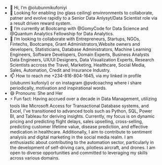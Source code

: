 - 👋 Hi, I’m @olubunmikufoniyi
- 👀 Looking for enabling (no glass ceiling) envinronments to collaborate, patner and evolve rapidly to a Senior Data Anlysyt/Data Scientist role via a result driven reward system.
- 🌱 I’m currently at Bootcamp with @GomyCode for Data Science and @Quantum Analytics Fellowship for Data Analytics.
- 💞️ I’m looking to collaborate with Entrepreneurs, Startups, NGOs, Fintechs, Bootcamps, Grant Administrators,Website owners and developers, Statisticians, Database Administrators, Machine Learning Engineers, Software Developers, Domain Experts, Business Analysts
Data Engineers, UX/UI Designers, Data Visualization Experts, Research Scientists accross the Travel, Marketing, Healthcare, Social Media, Sales, Automation, Credit and Insurance Industry.
- 📫 How to reach me +234-816-804-1645, via my linked in profile (olubunmi kufoniyi) or on instagram @pvdcoachng where i share periodically, motivation and inspirational words.
- 😄 Pronouns: She and Her
- ⚡ Fun fact: Having accrued over a decade in Data Management, utilizing tools like Microsoft Access for Transactional Database systems, and Excel, I've transitioned to advanced tools such as Python, SQL, Power BI, and Tableau for deriving insights. Currently, my focus is on dynamic pricing and predicting flight delays, sales upselling, cross-selling, predicting customer lifetime value, disease prediction, and effective medication in healthcare. Additionally, I aim to contribute to sentiment analysis and digital marketing in the social media realm. I am enthusiastic about contributing to the automation sector, particularly in the development of self-driving cars, pilotless aircraft, and drones. I am open to diverse opportunities and committed to leveraging my skills across various domains.

<!---
olubunmikufoniyi/olubunmikufoniyi is a ✨ special ✨ repository because its `README.md` (this file) appears on your GitHub profile.
You can click the Preview link to take a look at your changes.
--->
